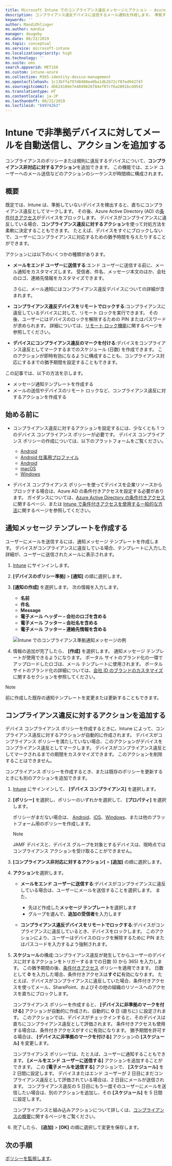 ```yaml
---
title: Microsoft Intune でのコンプライアンス違反メッセージとアクション - Azure | Microsoft Docs
description: コンプライアンス違反デバイスに送信するメール通知を作成します。 準拠するまでの猶予期間の追加や、デバイスが準拠するまでアクセスをブロックするスケジュールの作成など、デバイスがコンプライアンス違反としてマークされた後のアクションを追加します。 これらの作業は、Azure で Microsoft Intune を使って行います。
keywords: ''
author: MandiOhlinger
ms.author: mandia
manager: dougeby
ms.date: 08/22/2019
ms.topic: conceptual
ms.service: microsoft-intune
ms.localizationpriority: high
ms.technology: ''
ms.suite: ems
search.appverid: MET150
ms.custom: intune-azure
ms.collection: M365-identity-device-management
ms.openlocfilehash: 1c13bffa797d8480ee0ba1db2b72c787ed94274f
ms.sourcegitcommit: dbb2410de7e4849626f84ef07cf6a2891bcdd542
ms.translationtype: HT
ms.contentlocale: ja-JP
ms.lasthandoff: 08/22/2019
ms.locfileid: "69974263"
---
```

# <a name="automate-email-and-add-actions-for-noncompliant-devices-in-intune"></a>Intune で非準拠デバイスに対してメールを自動送信し、アクションを追加する

コンプライアンスのポリシーまたは規則に違反するデバイスについて、**コンプライアンス非対応に対するアクション**を追加できます。 この機能では、エンド ユーザーへのメール送信などのアクションのシーケンスが時間順に構成されます。

## <a name="overview"></a>概要

既定では、Intune は、準拠していないデバイスを検出すると、直ちにコンプライアンス違反としてマークします。 その後、Azure Active Directory (AD) の[条件付きアクセス](https://docs.microsoft.com/azure/active-directory/active-directory-conditional-access-azure-portal)がデバイスをブロックします。 デバイスがコンプライアンスに違反している場合、**コンプライアンス違反に対するアクション**を使って対処方法を柔軟に決定することもできます。 たとえば、デバイスをすぐにブロックしないで、ユーザーにコンプライアンスに対応するための猶予時間を与えたりすることができます。

アクションには以下のいくつかの種類があります。

- **メールをエンド ユーザーに送信する**:エンド ユーザーに送信する前に、メール通知をカスタマイズします。 受信者、件名、メッセージ本文のほか、会社のロゴ、連絡先情報をカスタマイズできます。

    さらに、メール通知にはコンプライアンス違反デバイスについての詳細が含まれます。

- **コンプライアンス違反デバイスをリモートでロックする**:コンプライアンスに違反しているデバイスに対して、リモート ロックを実行できます。 その後、ユーザーにはデバイスのロックを解除するための PIN またはパスワードが求められます。 詳細については、[リモート ロック機能](device-remote-lock.md)に関するページを参照してください。 

- **デバイスにコンプライアンス違反のマークを付ける**:デバイスをコンプライアンス違反としてマークするまでのスケジュール (日数) を作成できます。 このアクションが即時有効になるように構成することも、コンプライアンス対応にするまでの猶予期間を設定することもできます。

この記事では、以下の方法を示します。

- メッセージ通知テンプレートを作成する
- メールの送信やデバイスのリモート ロックなど、コンプライアンス違反に対するアクションを作成する


## <a name="before-you-begin"></a>始める前に

- コンプライアンス違反に対するアクションを設定するには、少なくとも 1 つのデバイス コンプライアンス ポリシーが必要です。 デバイス コンプライアンス ポリシーの作成については、以下のプラットフォームをご覧ください。

  - [Android](compliance-policy-create-android.md)
  - [Android 仕事用プロファイル](compliance-policy-create-android-for-work.md)
  - [Android](compliance-policy-create-ios.md)
  - [macOS](compliance-policy-create-mac-os.md)
  - [Windows](compliance-policy-create-windows.md)

- デバイス コンプライアンス ポリシーを使ってデバイスを企業リソースからブロックする場合は、Azure AD の条件付きアクセスを設定する必要があります。 ガイダンスについては、[Azure Active Directory の条件付きアクセス](https://docs.microsoft.com/azure/active-directory/active-directory-conditional-access-azure-portal)に関するページ、または [Intune で条件付きアクセスを使用する一般的な方法](conditional-access-intune-common-ways-use.md)に関するページを参照してください。

## <a name="create-a-notification-message-template"></a>通知メッセージ テンプレートを作成する

ユーザーにメールを送信するには、通知メッセージ テンプレートを作成します。 デバイスがコンプライアンスに違反している場合、テンプレートに入力した詳細が、ユーザーに送信されたメールに表示されます。

1. [Intune](https://go.microsoft.com/fwlink/?linkid=2090973) にサインインします。
2. **[デバイスのポリシー準拠]**  >  **[通知]** の順に選択します。
3. **[通知の作成]** を選択します。 次の情報を入力します。

   - **名前**
   - **件名**
   - **Message**
   - **電子メール ヘッダー – 会社のロゴを含める**
   - **電子メール フッター – 会社名を含める**
   - **電子メール フッター – 連絡先情報を含める**

   ![Intune でのコンプライアンス準拠通知メッセージの例](./media/actionsfornoncompliance-1.PNG)

4. 情報の追加が完了したら、 **[作成]** を選択します。 通知メッセージ テンプレートが使用できるようになります。 ポータル サイトのブランド化の一環でアップロードしたロゴは、メール テンプレートに使用されます。 ポータル サイトのブランド化の詳細については、[会社 ID のブランドのカスタマイズ](company-portal-app.md#company-identity-branding-customization)に関するセクションを参照してください。

> [!NOTE]
> 前に作成した既存の通知テンプレートを変更または更新することもできます。

## <a name="add-actions-for-noncompliance"></a>コンプライアンス違反に対するアクションを追加する

デバイス コンプライアンス ポリシーを作成するときに、Intune によって、コンプライアンス違反に対するアクションが自動的に作成されます。 デバイスがコンプライアンス ポリシーを満たしていない場合、このアクションがデバイスをコンプライアンス違反としてマークします。 デバイスがコンプライアンス違反としてマークされるまでの期間をカスタマイズできます。 このアクションを削除することはできません。

コンプライアンス ポリシーを作成するとき、または既存のポリシーを更新するときにも別のアクションを追加できます。 

1. [Intune](https://go.microsoft.com/fwlink/?linkid=2090973) にサインインして、 **[デバイス コンプライアンス]** を選択します。
2. **[ポリシー]** を選択し、ポリシーのいずれかを選択して、 **[プロパティ]** を選択します。 

    ポリシーがまだない場合は、 [Android](compliance-policy-create-android.md)、[iOS](compliance-policy-create-ios.md)、[Windows](compliance-policy-create-windows.md)、または他のプラットフォーム用のポリシーを作成します。
  
    > [!NOTE]
    > JAMF デバイスと、デバイス グループを対象とするデバイスは、現時点ではコンプライアンス アクションを受け取ることができません。

3. **[コンプライアンス非対応に対するアクション]**  >  **[追加]** の順に選択します。
4. **アクション**を選択します。 

    - **メールをエンド ユーザーに送信する**:デバイスがコンプライアンスに違反している場合は、ユーザーにメールを送信することを選択します。 また、 
    
         - 先ほど作成した**メッセージ テンプレート**を選択します
         - グループを選んで、**追加の受信者**を入力します
    
    - **コンプライアンス違反デバイスをリモートでロックする**:デバイスがコンプライアンスに違反しているとき、デバイスをロックします。 このアクションにより、ユーザーはデバイスのロックを解除するために PIN またはパスコードを入力するよう強制されます。 
    
5. **スケジュール**の構成:コンプライアンス違反が発生してからユーザーのデバイスに対するアクションをトリガーするまでの日数 (0 から 365) を入力します。 この猶予期間の後、[条件付きアクセス](conditional-access-intune-common-ways-use.md) ポリシーを適用できます。 日数として **0** を入力した場合、条件付きアクセスは**すぐに**有効になります。 たとえば、デバイスがコンプライアンスに違反していた場合、条件付きアクセスを使ってメール、SharePoint、およびその他の組織のリソースへのアクセスを直ちにブロックします。

    コンプライアンス ポリシーを作成すると、 **[デバイスに非準拠のマークを付ける]** アクションが自動的に作成され、自動的に **0** 日 (直ちに) に設定されます。 このアクションでは、デバイスがチェックインすると、そのデバイスは直ちにコンプライアンス違反として評価されます。 条件付きアクセスも使用する場合は、条件付きアクセスがすぐに有効になります。 猶予期間を許可する場合は、 **[デバイスに非準拠のマークを付ける]** アクションの **[スケジュール]** を変更します。
    
    コンプライアンス ポリシーでは、たとえば、ユーザーに通知することもできます。 **[メールをエンド ユーザーに送信する]** アクションを追加することができます。 この **[電子メールを送信する]** アクションで、 **[スケジュール]** を 2 日間に設定します。 デバイスまたはエンド ユーザーが 2 日目にまだコンプライアンス違反として評価されている場合は、2 日目にメールが送信されます。 コンプライアンス違反の 5 日目にもう一度そのユーザーにメールを送信したい場合は、別のアクションを追加し、その **[スケジュール]** を 5 日間に設定します。

    コンプライアンスと組み込みアクションについて詳しくは、[コンプライアンスの概要](device-compliance-get-started.md)に関するページをご覧ください。

6. 完了したら、 **[追加]**  >  **[OK]** の順に選択して変更を保存します。

## <a name="next-steps"></a>次の手順

[ポリシーを監視します](compliance-policy-monitor.md)。
